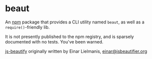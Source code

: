 # beaut

An [npm](http://npmjs.org) package that provides a CLI utility named `beaut`, as well as a `require()`-friendly lib.

It is not presently published to the npm registry, and is sparsely documented with no tests. You've been warned.

[js-beautify](https://github.com/einars/js-beautify) originally written by Einar Lielmanis, <einar@jsbeautifier.org>
